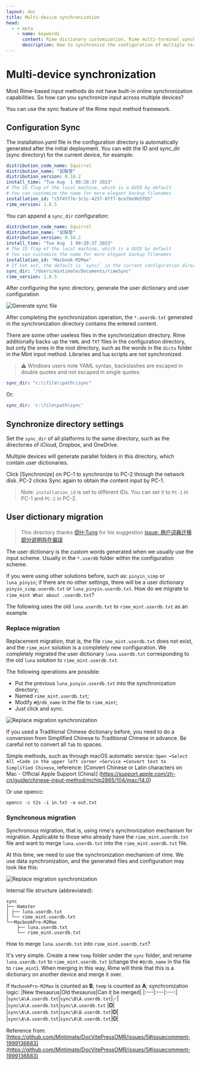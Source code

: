 ```yaml
---
layout: doc
title: Multi-device synchronization
head:
  - - meta
    - name: keywords
      content: Rime dictionary customization, Rime multi-terminal synchronization, Rime configuration synchronization
      description: How to synchronize the configuration of multiple terminals in Rime input method? And how to customize the dictionary function? You can check this article to learn how to customize dictionary content and multi-end synchronization.
---
```


# Multi-device synchronization
Most Rime-based input methods do not have built-in online synchronization capabilities. So how can you synchronize input across multiple devices?

You can use the sync feature of the Rime input method framework.

## Configuration Sync

The installation.yaml file in the configuration directory is automatically generated after the initial deployment. You can edit the ID and sync_dir (sync directory) for the current device, for example:

```yaml
distribution_code_name: Squirrel
distribution_name: "鼠鬚管"
distribution_version: 0.16.2
install_time: "Tue Aug  1 00:28:37 2023"
# The ID flag of the local machine, which is a UUID by default
# You can customize the name for more elegant backup filenames
installation_id: "c5f45f7e-3c1c-4257-8ff7-bce78e9b5fb5"
rime_version: 1.8.5
```

You can append a `sync_dir` configuration:
```yaml
distribution_code_name: Squirrel
distribution_name: "鼠鬚管"
distribution_version: 0.16.2
install_time: "Tue Aug  1 00:28:37 2023"
# The ID flag of the local machine, which is a UUID by default
# You can customize the name for more elegant backup filenames
installation_id: "Macbook-M2Max"
# If not set, the default is `sync/` in the current configuration directory
sync_dir: "/Users/mintimate/Documents/rimeSync"
rime_version: 1.8.5
```

After configuring the sync directory, generate the user dictionary and user configuration

![Generate sync file](/image/guide/rimeSync.webp)

After completing the synchronization operation, the `*.userdb.txt` generated in the synchronization directory contains the entered content.

There are some other useless files in the synchronization directory. Rime additionally backs up the `YAML` and `TXT` files in the configuration directory, but only the ones in the root directory, such as the words in the `dicts` folder in the Mint input method. Libraries and lua scripts are not synchronized.

> ⚠️ Windows users note YAML syntax, backslashes are escaped in double quotes and not escaped in single quotes:

```yaml
sync_dir: "c:\\file\\path\\sync"
```
Or:
```yaml 
sync_dir: 'c:\file\path\sync'
```
## Synchronize directory settings
Set the `sync_dir` of all platforms to the same directory, such as the directories of iCloud, Dropbox, and OneDrive.

Multiple devices will generate parallel folders in this directory, which contain user dictionaries.

Click [Synchronize] on PC-1 to synchronize to PC-2 through the network disk. PC-2 clicks Sync again to obtain the content input by PC-1.
> Note: `installation_id` is set to different IDs. You can set it to `PC-1` in PC-1 and `PC-2` in PC-2.


## User dictionary migration

> This directory thanks [@H-Tung](https://github.com/H-Tung) for his suggestion [issue: 用户词典迁移部分说明存在偏误](https://github.com/Mintimate/DocVitePressOMR/issues/5)

The user dictionary is the custom words generated when we usually use the input scheme. Usually in the `*.userdb` folder within the configuration scheme.

If you were using other solutions before, such as: `pinyin_simp` or `luna_pinyin`; if there are no other settings, there will be a user dictionary `pinyin_simp.userdb.txt` or `luna_pinyin.userdb.txt`. How do we migrate to `rime_mint What about .userdb.txt`?

The following uses the old `luna.userdb.txt` to `rime_mint.userdb.txt` as an example.

### Replace migration

Replacement migration, that is, the file `rime_mint.userdb.txt` does not exist, and the `rime_mint` solution is a completely new configuration. We completely migrated the user dictionary `luna.userdb.txt` corresponding to the old `luna` solution to `rime_mint.userdb.txt`.

The following operations are possible:
- Put the previous `luna_pinyin.userdb.txt` into the synchronization directory;
- Named `rime_mint.userdb.txt`;
- Modify `#@/db_name` in the file to `rime_mint`;
- Just click and sync.

![Replace migration synchronization](/image/guide/syncDevice_ChangeUserdbName.webp)

If you used a Traditional Chinese dictionary before, you need to do a conversion from Simplified Chinese to Traditional Chinese in advance. Be careful not to convert all `Tab` to spaces.

Simple methods, such as through macOS automatic service: `Open ➡️Select All ➡️Code in the upper left corner ➡️Service ➡️Convert text to Simplified Chinese`, reference: [Convert Chinese or Latin characters on Mac - Official Apple Support (China)] (https://support.apple.com/zh-cn/guide/chinese-input-method/mchlp2865/104/mac/14.0)

Or use opencc:
```shell
opencc -c t2s -i in.txt -o out.txt
```

### Synchronous migration

Synchronous migration, that is, using rime's synchronization mechanism for migration. Applicable to those who already have the `rime_mint.userdb.txt` file and want to merge `luna.userdb.txt` into the `rime_mint.userdb.txt` file.

At this time, we need to use the synchronization mechanism of rime. We use data synchronization, and the generated files and configuration may look like this:

![Replace migration synchronization](/image/guide/sysncDevice_demo.webp)

Internal file structure (abbreviated):
```text
sync
├── Hamster
│ ├── luna.userdb.txt
│ └── rime_mint.userdb.txt
└──MacbookPro-M2Max
    ├── luna.userdb.txt
    └── rime_mint.userdb.txt
```

How to merge `luna.userdb.txt` into `rime_mint.userdb.txt`?

It's very simple. Create a new `temp` folder under the `sync` folder, and rename `luna.userdb.txt` to `rime_mint.userdb.txt` (change the `#@/db_name` in the file to `rime_mint`). When merging in this way, Rime will think that this is a dictionary on another device and merge it over.

If `MacbookPro-M2Max` is counted as **B**, `temp` is counted as **A**; synchronization logic:
|New thesaurus|Old thesaurus|Can it be merged|
|:---|:---|:---:|
|`sync\A\A.userdb.txt`|`sync\B\A.userdb.txt`|✅|
|`sync\A\A.userdb.txt`|`sync\A.userdb.txt` |❎|
|`sync\A\A.userdb.txt`|`sync\B\B.userdb.txt`|❎|
|`sync\A\A.userdb.txt`|`sync\A\B.userdb.txt`|❎|

Reference from: [https://github.com/Mintimate/DocVitePressOMR/issues/5#issuecomment-1999136683](https://github.com/Mintimate/DocVitePressOMR/issues/5#issuecomment-1999136683)